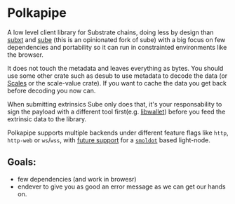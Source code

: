 # Polkapipe

A low level client library for Substrate chains, doing less by design than [subxt](https://github.com/paritytech/substrate-subxt) and [sube](https://github.com/virto-network/sube) (this is an opinionated fork of sube) with a big focus on few dependencies and portability so it can run in constrainted environments like the browser.

It does not touch the metadata and leaves everything as bytes. You should use some other crate such as desub to use metadata to decode the data (or [Scales](https://github.com/virto-network/scales) or the scale-value crate). If you want to cache the data you get back before decoding you now can.

When submitting extrinsics Sube only does that, it's your responsability to sign the payload with a different tool first(e.g. [libwallet](https://github.com/valibre-org/libwallet)) before you feed the extrinsic data to the library.

Polkapipe supports multiple backends under different feature flags like `http`, `http-web` or `ws`/`wss`, with [future support](https://github.com/virto-network/sube/milestone/3) for a [`smoldot`](https://github.com/paritytech/smoldot) based light-node.  

## Goals:

  * few dependencies (and work in browesr)
  * endever to give you as good an error message as we can get our hands on.